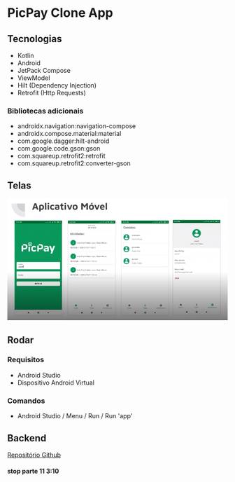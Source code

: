 # PicPay Clone App

## Tecnologias

- Kotlin
- Android
- JetPack Compose
- ViewModel
- Hilt (Dependency Injection)
- Retrofit (Http Requests)

### Bibliotecas adicionais

- androidx.navigation:navigation-compose
- androidx.compose.material:material
- com.google.dagger:hilt-android
- com.google.code.gson:gson
- com.squareup.retrofit2:retrofit
- com.squareup.retrofit2:converter-gson

## Telas

![Telas](/files/aplicativo-telas.png)

## Rodar

### Requisitos

- Android Studio
- Dispositivo Android Virtual

### Comandos

- Android Studio / Menu / Run / Run 'app'

## Backend

[Repositório Github](https://github.com/rodolfoHOk/dio.picpayclone-backend)

#### stop parte 11 3:10

